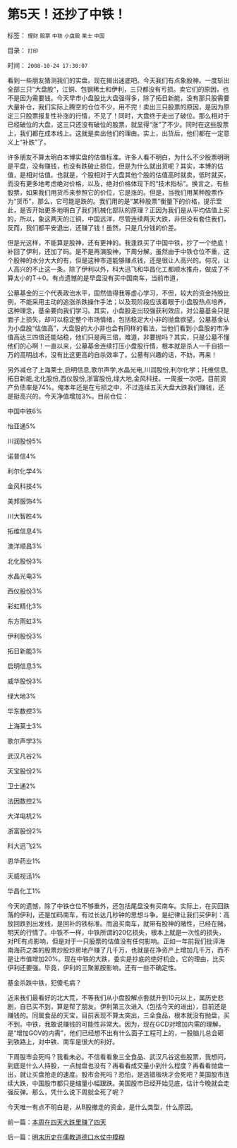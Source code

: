 # 第5天！还抄了中铁！

标签： `理财` `股票` `中铁` `小盘股` `莱士` `中国` 

目录： `打印`

时间： `2008-10-24 17:30:07`

看到一些朋友猜测我们的实盘。现在揭出迷底吧。今天我们有点象股神。一度斩出全部三只“大盘股”，江铜、包钢稀土和伊利，三只都没有亏损。卖它们的原因，也不是因为需要钱。今天早市小盘股比大盘强得多，除了拓日新能，没有那只股需要大量补仓，我们实际上腾空的仓位不少，用不完！卖出三只股票的原因，是因为原定三只股票报复性补涨的行情，不见了！同时，大盘终于走出了破位。那么相对于已经破位的大盘，这三只还没有破位的股票，就显得“涨”了不少。同时在这些股票上，我们都在成本线上。这就是卖出他们的理由。实上，出货后，他们都在一定意义上“补跌”了。

许多朋友不算太明白本博实盘的估值标准。许多人看不明白，为什么不少股票明明是平盘，没有赚钱，也没有跌破止损位，但是为什么就出货呢？其实，本博的估值，是相对估值。也就是，个股相对于大盘其他个股的估值高时就卖，低时就买，而没有更多地考虑绝对价格，以及，绝对价格体现下的“技术指标”。换言之，有些股票，如果我们用货币来参照它的价位，它是涨的。但是，当我们用某种股票作为“货币”，那么，它可能是跌的。我们用的是“某种股票”衡量下的价格，提示至此，是否开始更多地明白了我们机械化部队的原理？正因为我们是从平均估值上买的，所以，象这两天的江铜，中国远洋，尽管连续两天大跌，非但没有套住我们，反而，我们都平安退出，还赚了钱！虽然，只是几分钱的价差。

但是光这样，不能算是股神，还有更神的。我逢跌买了中国中铁，抄了一个绝底！补回了伊利，还加了码。是不是再演股神，下周分解。虽然由于中铁仓位不重，这个股神的水分大大的有，但是这种市道能够赚点钱，还是很让人高兴的。何况，让人高兴的不止这一条。除了伊利以外，科大迅飞和华昌化工都顺水推舟，做成了不算太小的T＋0。有点遗憾的是早盘没有买中国南车，当前市道，

公墓基金的三个代表政治水平，固然值得我等虚心学习，不但，较大的资金持股比例，不能采用主动的追涨杀跌操作手法；以及现阶段应该着眼于小盘股热点培养，这种理念，基金要向我们学习。其实，小盘股走出较强获利效应，对公墓基金只是面子上损失，却可以稳定整个市场情绪，包括稳定大小非的抛盘欲望。公墓基金认为小盘股“估值高”，大盘股的大小非也会有同样的看法，当他们看到小盘股的市净值高达三四倍还能站稳，他们只是两三倍，难道，非要抛吗？其实，只是公墓不懂他们的心啊！一直以来，公墓基金连续打压小盘股行情，根本就是杀人一千自损一万的高明战术，没有比这更高的自杀效率了。公墓有兴趣的话，不妨，再来！

另外减仓了上海莱士,启明信息,歌尔声学,水晶光电,川润股份,利尔化学；托维信息,拓日新能,北化股份,西仪股份,浙富股份,绿大地,金风科技。一周报一次吧，目前资产负债率是74%。俺本年还是在亏损之中，不过连续五天大盘大跌我们赚钱，还是挺高兴的。今天净值增加3%。目前仓位：

中国中铁6%

怡亚通5%

川润股份5%

诺普信4%

利尔化学4%

金风科技4%

美邦服饰4%

川大智胜4%

拓维信息4%

澳洋顺昌3%

北化股份3%

水晶光电3%

西仪股份3%

彩虹精化3%

东方雨虹3%

伊利股份3%

拓日新能3%

启明信息3%

威华股份3%

绿大地3%

华东数控3%

上海莱士3%

歌尔声学3%

武汉凡谷2%

天宝股份2%

卫士通2%

法因数控2%

大洋电机2%

浙富股份2%

科大迅飞2%

恩华药业1%

天威视迅1%

华昌化工1%

今天的遗憾，除了中铁仓位不够重外，还包括尾盘没有买南车。实际上，在买回跌落的伊利，还是加码南车，有过长达几秒钟的思想斗争。是纪律让我们买伊利：高放回跌到出发线，是回补的铁标准。而追买南车，就带有股神的赌性，已经在赌，明天的行情了。中铁不一样，中铁所谓的20亿损失，根本上就是一次性的损失，对PE有点影响，但是对于一只股票的估值没有任何影响。正如一年前我们批评海南海药之类的股票炒股炒房地产赚了几千万，也就是在净资产上增加几千万，而不是让市值增加20%。现在中铁的大跌，委实是抄底的绝好机会，它的理由，比买伊利还要强。毕竟，伊利的三聚氰胺影响，还有一些不确定性。

基金杀跌中铁，犯傻毛病？

近来我们最看好的北大荒，不等我们从小盘股解点套就升到10元以上，属历史悲剧，自已买不到，算是帮了朋友。伊利第三次进入（包括今天的进出），目前还是赚钱的。同属食品的天宝，目前表现不算太突出，三全食品，根本就没有抛盘，买不到。中铁，我敢说赚钱的可能性非常大。因为，现在GCD对增加内需的理解，是“增加GOV的内需”，他们已经想不出有什么面子工程可上的，一股脑儿总会砸到铁路上，对中铁、南车是很大的利好。

下周股市会死吗？我看未必。不信看看象三全食品、武汉凡谷这些股票，我想问，到底是什么人持股，一点抛盘也没有？再看看成交量小到什么程度？再看看抛盘一出，就让买盘抢走的速度。股市会死吗？恐怕，是选错板块才会死吧？美国股市连续大跌，中国股市都只是缩量小幅跟跌。美国股市已经开始见底，估计今晚就会走强反弹。那么，凭什么说下周就全死了呢？

今天唯一有点不明白是，从B股撤走的资金，是什么类型，什么原因。



前一篇：[本周在四天大跌里赚了四天](../../../2008/10/23/本周在四天大跌里赚了四天.md)

后一篇：[明末历史在儒教道德口水仗中模糊](../../../2008/10/25/明末历史在儒教道德口水仗中模糊.md)